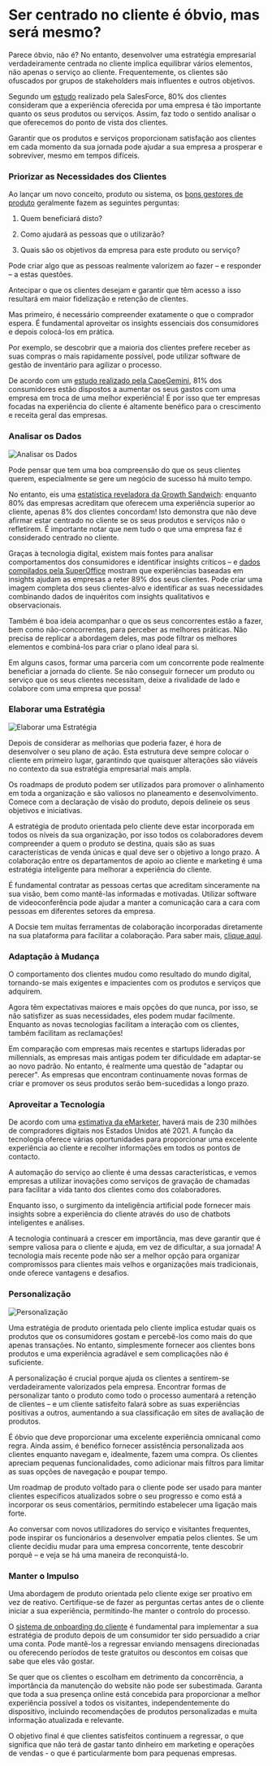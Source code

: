 # Ser centrado no cliente é óbvio, mas será mesmo?

Parece óbvio, não é? No entanto, desenvolver uma estratégia empresarial verdadeiramente centrada no cliente implica equilibrar vários elementos, não apenas o serviço ao cliente. Frequentemente, os clientes são ofuscados por grupos de stakeholders mais influentes e outros objetivos.

Segundo um [estudo](https://www.salesforce.com/blog/customer-service-stats/) realizado pela SalesForce, 80% dos clientes consideram que a experiência oferecida por uma empresa é tão importante quanto os seus produtos ou serviços. Assim, faz todo o sentido analisar o que oferecemos do ponto de vista dos clientes.

Garantir que os produtos e serviços proporcionam satisfação aos clientes em cada momento da sua jornada pode ajudar a sua empresa a prosperar e sobreviver, mesmo em tempos difíceis.

### Priorizar as Necessidades dos Clientes

Ao lançar um novo conceito, produto ou sistema, os [bons gestores de produto](https://www.commandbar.com/blog/ai-product-manager/) geralmente fazem as seguintes perguntas:

1. Quem beneficiará disto?  

2. Como ajudará as pessoas que o utilizarão?  

3. Quais são os objetivos da empresa para este produto ou serviço?

Pode criar algo que as pessoas realmente valorizem ao fazer – e responder – a estas questões.

Antecipar o que os clientes desejam e garantir que têm acesso a isso resultará em maior fidelização e retenção de clientes.

Mas primeiro, é necessário compreender exatamente o que o comprador espera. É fundamental aproveitar os insights essenciais dos consumidores e depois colocá-los em prática.

Por exemplo, se descobrir que a maioria dos clientes prefere receber as suas compras o mais rapidamente possível, pode utilizar software de gestão de inventário para agilizar o processo.

De acordo com um [estudo realizado pela CapeGemini](https://www.capgemini.com/news/8-in-10-consumers-willing-to-pay-more-for-a-better-customer-experience-as-big-business-falls/), 81% dos consumidores estão dispostos a aumentar os seus gastos com uma empresa em troca de uma melhor experiência! É por isso que ter empresas focadas na experiência do cliente é altamente benéfico para o crescimento e receita geral das empresas.

### Analisar os Dados

![Analisar os Dados](https://cdn.docsie.io/workspace_8D5W1pxgb7Jq3oZO7/doc_vQfR1TFvrUMWGTXFc/file_q61tchvZNw2q7ev1K/boo_BstGrLgAjLTv3OCig/f5a88a5d-09ea-a4b0-e3fa-3a87cacd2c98john_schnobrich_FlPc9_VocJ4_unsplash.jpg)

Pode pensar que tem uma boa compreensão do que os seus clientes querem, especialmente se gere um negócio de sucesso há muito tempo.

No entanto, eis uma [estatística reveladora da Growth Sandwich](https://www.growthsandwich.com/resources/what-is-customer-led-growth/): enquanto 80% das empresas acreditam que oferecem uma experiência superior ao cliente, apenas 8% dos clientes concordam! Isto demonstra que não deve afirmar estar centrado no cliente se os seus produtos e serviços não o refletirem. É importante notar que nem tudo o que uma empresa faz é considerado centrado no cliente.

Graças à tecnologia digital, existem mais fontes para analisar comportamentos dos consumidores e identificar insights críticos – e [dados compilados pela SuperOffice](https://www.superoffice.com/blog/customer-experience-statistics/) mostram que experiências baseadas em insights ajudam as empresas a reter 89% dos seus clientes. Pode criar uma imagem completa dos seus clientes-alvo e identificar as suas necessidades combinando dados de inquéritos com insights qualitativos e observacionais.

Também é boa ideia acompanhar o que os seus concorrentes estão a fazer, bem como não-concorrentes, para perceber as melhores práticas. Não precisa de replicar a abordagem deles, mas pode filtrar os melhores elementos e combiná-los para criar o plano ideal para si.

Em alguns casos, formar uma parceria com um concorrente pode realmente beneficiar a jornada do cliente. Se não conseguir fornecer um produto ou serviço que os seus clientes necessitam, deixe a rivalidade de lado e colabore com uma empresa que possa!

### Elaborar uma Estratégia

![Elaborar uma Estratégia](https://cdn.docsie.io/workspace_8D5W1pxgb7Jq3oZO7/doc_vQfR1TFvrUMWGTXFc/file_dgaWqcBvvxMjOsQwT/boo_BstGrLgAjLTv3OCig/050e1d83-c87b-3f79-bb68-bae24ca20f62kaleidico_26MJGnCM0Wc_unsplash.jpg)

Depois de considerar as melhorias que poderia fazer, é hora de desenvolver o seu plano de ação. Esta estrutura deve sempre colocar o cliente em primeiro lugar, garantindo que quaisquer alterações são viáveis no contexto da sua estratégia empresarial mais ampla.

Os roadmaps de produto podem ser utilizados para promover o alinhamento em toda a organização e são valiosos no planeamento e desenvolvimento. Comece com a declaração de visão do produto, depois delineie os seus objetivos e iniciativas.

A estratégia de produto orientada pelo cliente deve estar incorporada em todos os níveis da sua organização, por isso todos os colaboradores devem compreender a quem o produto se destina, quais são as suas características de venda únicas e qual deve ser o objetivo a longo prazo. A colaboração entre os departamentos de apoio ao cliente e marketing é uma estratégia inteligente para melhorar a experiência do cliente.

É fundamental contratar as pessoas certas que acreditam sinceramente na sua visão, bem como mantê-las informadas e motivadas. Utilizar software de videoconferência pode ajudar a manter a comunicação cara a cara com pessoas em diferentes setores da empresa.

A Docsie tem muitas ferramentas de colaboração incorporadas diretamente na sua plataforma para facilitar a colaboração. Para saber mais, [clique aqui](https://www.docsie.io/blog/articles/collaboration-to-create-well-polished-product-documentation/).

### Adaptação à Mudança

O comportamento dos clientes mudou como resultado do mundo digital, tornando-se mais exigentes e impacientes com os produtos e serviços que adquirem.

Agora têm expectativas maiores e mais opções do que nunca, por isso, se não satisfizer as suas necessidades, eles podem mudar facilmente. Enquanto as novas tecnologias facilitam a interação com os clientes, também facilitam as reclamações!

Em comparação com empresas mais recentes e startups lideradas por millennials, as empresas mais antigas podem ter dificuldade em adaptar-se ao novo padrão. No entanto, é realmente uma questão de "adaptar ou perecer". As empresas que encontram continuamente novas formas de criar e promover os seus produtos serão bem-sucedidas a longo prazo.

### Aproveitar a Tecnologia

De acordo com uma [estimativa da eMarketer](https://www.emarketer.com/public_media/docs/eMarketer_Roundup_Path_to_Purchase_Beyond_Retail_Vertical_2017_3.pdf), haverá mais de 230 milhões de compradores digitais nos Estados Unidos até 2021. A função da tecnologia oferece várias oportunidades para proporcionar uma excelente experiência ao cliente e recolher informações em todos os pontos de contacto.

A automação do serviço ao cliente é uma dessas características, e vemos empresas a utilizar inovações como serviços de gravação de chamadas para facilitar a vida tanto dos clientes como dos colaboradores.

Enquanto isso, o surgimento da inteligência artificial pode fornecer mais insights sobre a experiência do cliente através do uso de chatbots inteligentes e análises.

A tecnologia continuará a crescer em importância, mas deve garantir que é sempre valiosa para o cliente e ajuda, em vez de dificultar, a sua jornada! A tecnologia mais recente pode não ser a melhor opção para organizar compromissos para clientes mais velhos e organizações mais tradicionais, onde oferece vantagens e desafios.

### Personalização

![Personalização](https://cdn.docsie.io/workspace_8D5W1pxgb7Jq3oZO7/doc_vQfR1TFvrUMWGTXFc/file_CVmWzPHbpVv2IkjzD/boo_BstGrLgAjLTv3OCig/6ebf0dc5-feb6-6d23-780b-6082911cb2aaimage.png)

Uma estratégia de produto orientada pelo cliente implica estudar quais os produtos que os consumidores gostam e percebê-los como mais do que apenas transações. No entanto, simplesmente fornecer aos clientes bons produtos e uma experiência agradável e sem complicações não é suficiente.

A personalização é crucial porque ajuda os clientes a sentirem-se verdadeiramente valorizados pela empresa. Encontrar formas de personalizar tanto o produto como todo o processo aumentará a retenção de clientes – e um cliente satisfeito falará sobre as suas experiências positivas a outros, aumentando a sua classificação em sites de avaliação de produtos.

É óbvio que deve proporcionar uma excelente experiência omnicanal como regra. Ainda assim, é benéfico fornecer assistência personalizada aos clientes enquanto navegam e, idealmente, fazem uma compra. Os clientes apreciam pequenas funcionalidades, como adicionar mais filtros para limitar as suas opções de navegação e poupar tempo.

Um roadmap de produto voltado para o cliente pode ser usado para manter clientes específicos atualizados sobre o seu progresso e como está a incorporar os seus comentários, permitindo estabelecer uma ligação mais forte.

Ao conversar com novos utilizadores do serviço e visitantes frequentes, pode inspirar os funcionários a desenvolver empatia pelos clientes. Se um cliente decidiu mudar para uma empresa concorrente, tente descobrir porquê – e veja se há uma maneira de reconquistá-lo.

### Manter o Impulso

Uma abordagem de produto orientada pelo cliente exige ser proativo em vez de reativo. Certifique-se de fazer as perguntas certas antes de o cliente iniciar a sua experiência, permitindo-lhe manter o controlo do processo.

O [sistema de onboarding do cliente](https://www.kychub.com/) é fundamental para implementar a sua estratégia de produto depois de um consumidor ter sido persuadido a criar uma conta. Pode mantê-los a regressar enviando mensagens direcionadas ou oferecendo períodos de teste gratuitos ou descontos em coisas que sabe que eles vão gostar.

Se quer que os clientes o escolham em detrimento da concorrência, a importância da manutenção do website não pode ser subestimada. Garanta que toda a sua presença online está concebida para proporcionar a melhor experiência possível a todos os visitantes, independentemente do dispositivo, incluindo recomendações de produtos personalizadas e muita informação atualizada e relevante.

O objetivo final é que clientes satisfeitos continuem a regressar, o que significa que não terá de gastar tanto dinheiro em marketing e operações de vendas - o que é particularmente bom para pequenas empresas.